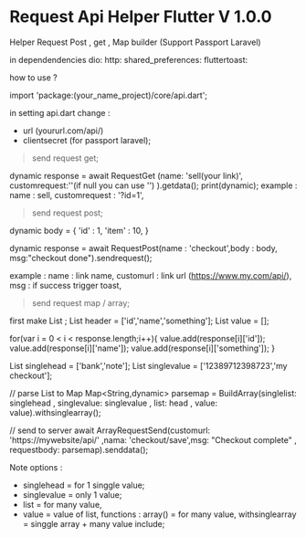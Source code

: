 # Request Api Helper Flutter V 1.0.0
 Helper Request Post , get , Map builder (Support Passport Laravel)
 
 in dependendencies
  dio:
  http:
  shared_preferences:
  fluttertoast:	
	
 how to use ?
 
 import 'package:(your_name_project)/core/api.dart';
   
 in setting api.dart change :
  - url (yoururl.com/api/) 
  - clientsecret (for passport laravel);
 
 > send request get;
 
 dynamic response = await RequestGet (name: 'sell(your link)', customrequest:''(if null you can use '') ).getdata();
 print(dynamic);
  example : 
     name : sell,
     customrequest : '?id=1',
     
 > send request post;
 
 dynamic body = {
    'id' : 1,
    'item' : 10,
 }
 
 dynamic response = await RequestPost(name : 'checkout',body : body, msg:"checkout done").sendrequest();
  
  example :
    name : link name,
    customurl : link url (https://www.my.com/api/),
    msg : if success trigger toast,
    
 
 > send request map / array;
 
 first make List ;
 List header = ['id','name','something'];
 List value = [];
 
 for(var i = 0 < i < response.length;i++){
    value.add(response[i]['id']);
    value.add(response[i]['name']);
    value.add(response[i]['something']);
 }
 
 List singlehead = ['bank','note'];
 List singlevalue = ['12389712398723','my checkout'];
 
// parse List to Map
Map<String,dynamic> parsemap = BuildArray(singlelist: singlehead , singlevalue:  singlevalue , list: head , value: value).withsinglearray(); 

// send to server
 await ArrayRequestSend(customurl: 'https://mywebsite/api/' ,nama: 'checkout/save',msg: "Checkout complete" , requestbody: parsemap).senddata();

 
 Note options : 
  - singlehead = for 1 singgle value;
  - singlevalue = only 1 value;
  - list = for many value,
  - value = value of list,
 functions :
 array() = for many value,
 withsinglearray = singgle array + many value include;
 
